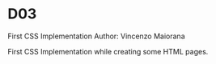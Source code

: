 # D03
 First CSS Implementation
Author: Vincenzo Maiorana

First CSS Implementation while creating some HTML pages.